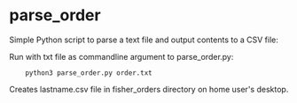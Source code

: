 # parse_order
Simple Python script to parse a text file and output contents to a CSV file:

Run with txt file as commandline argument to parse_order.py:

`    python3 parse_order.py order.txt`
  
Creates lastname.csv file in fisher_orders directory on home user's desktop.
